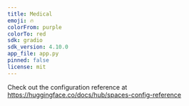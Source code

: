 ```yaml
---
title: Medical
emoji: 🔥
colorFrom: purple
colorTo: red
sdk: gradio
sdk_version: 4.10.0
app_file: app.py
pinned: false
license: mit
---
```


Check out the configuration reference at https://huggingface.co/docs/hub/spaces-config-reference
